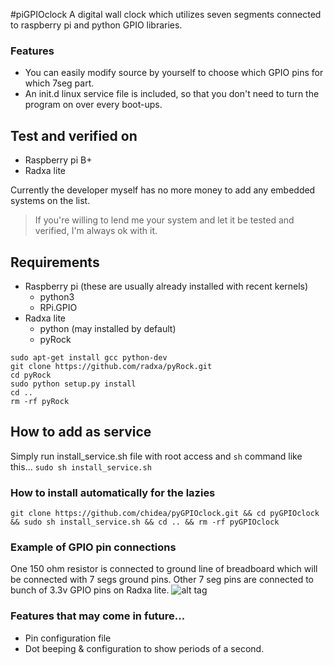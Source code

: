 #piGPIOclock
A digital wall clock which utilizes seven segments connected to raspberry pi and python GPIO libraries.

### Features
- You can easily modify source by yourself to choose which GPIO pins for which 7seg part.
- An init.d linux service file is included, so that you don't need to turn the program on over every boot-ups.

## Test and verified on
- Raspberry pi B+
- Radxa lite

Currently the developer myself has no more money to add any embedded systems on the list.
> If you're willing to lend me your system and let it be tested and verified, I'm always ok with it.

## Requirements
- Raspberry pi (these are usually already installed with recent kernels)
  - python3
  - RPi.GPIO
- Radxa lite
  - python (may installed by default)
  - pyRock
```
sudo apt-get install gcc python-dev
git clone https://github.com/radxa/pyRock.git
cd pyRock
sudo python setup.py install
cd ..
rm -rf pyRock
```

## How to add as service
Simply run install_service.sh file with root access and `sh` command like this...
`sudo sh install_service.sh`

### How to install automatically for the lazies
```
git clone https://github.com/chidea/pyGPIOclock.git && cd pyGPIOclock && sudo sh install_service.sh && cd .. && rm -rf pyGPIOclock
```

### Example of GPIO pin connections
One 150 ohm resistor is connected to ground line of breadboard which will be connected with 7 segs ground pins.
Other 7 seg pins are connected to bunch of 3.3v GPIO pins on Radxa lite.
![alt tag](https://raw.github.com/chidea/pyGPIOclock/master/gh-pages/image/IMG_20150624_060722_HDR_resize.png)

### Features that may come in future...
- Pin configuration file
- Dot beeping & configuration to show periods of a second.